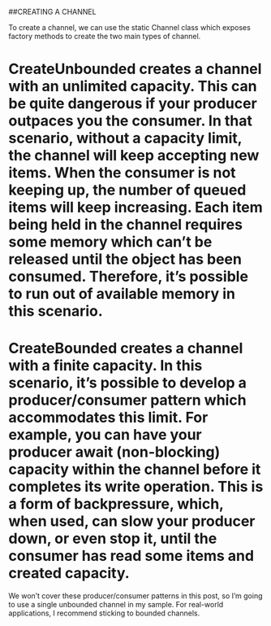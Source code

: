 ﻿##CREATING A CHANNEL

To create a channel, we can use the static Channel class which exposes factory methods to create the two main types of channel. 

# CreateUnbounded<T> creates a channel with an unlimited capacity. This can be quite dangerous if your producer outpaces you the consumer. In that scenario, without a capacity limit, the channel will keep accepting new items. When the consumer is not keeping up, the number of queued items will keep increasing. Each item being held in the channel requires some memory which can’t be released until the object has been consumed. Therefore, it’s possible to run out of available memory in this scenario.

# CreateBounded<T> creates a channel with a finite capacity. In this scenario, it’s possible to develop a producer/consumer pattern which accommodates this limit. For example, you can have your producer await (non-blocking) capacity within the channel before it completes its write operation. This is a form of backpressure, which, when used, can slow your producer down, or even stop it, until the consumer has read some items and created capacity.

We won’t cover these producer/consumer patterns in this post, so I’m going to use a single unbounded channel in my sample. For real-world applications, I recommend sticking to bounded channels.